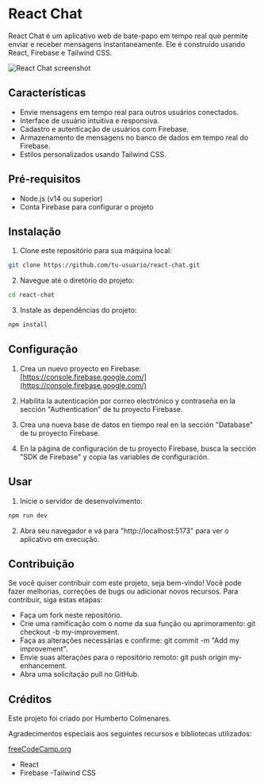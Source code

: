 # React Chat

React Chat é um aplicativo web de bate-papo em tempo real que permite enviar e receber mensagens instantaneamente. Ele é construído usando React, Firebase e Tailwind CSS.

![React Chat screenshot](react-app-video.gif)

## Características

- Envie mensagens em tempo real para outros usuários conectados.
- Interface de usuário intuitiva e responsiva.
- Cadastro e autenticação de usuários com Firebase.
- Armazenamento de mensagens no banco de dados em tempo real do Firebase.
- Estilos personalizados usando Tailwind CSS.

## Pré-requisitos

- Node.js (v14 ou superior)
- Conta Firebase para configurar o projeto

## Instalação

1. Clone este repositório para sua máquina local:

```bash
git clone https://github.com/tu-usuario/react-chat.git
```

2. Navegue até o diretório do projeto:

```bash
cd react-chat
```

3. Instale as dependências do projeto:

```bash
npm install
```

## Configuração

1. Crea un nuevo proyecto en Firebase: [https://console.firebase.google.com/](https://console.firebase.google.com/)

2. Habilita la autenticación por correo electrónico y contraseña en la sección "Authentication" de tu proyecto Firebase.

3. Crea una nueva base de datos en tiempo real en la sección "Database" de tu proyecto Firebase.

4. En la página de configuración de tu proyecto Firebase, busca la sección "SDK de Firebase" y copia las variables de configuración.


## Usar

1. Inicie o servidor de desenvolvimento:

```bash
npm run dev
```

2. Abra seu navegador e vá para "http://localhost:5173" para ver o aplicativo em execução.


## Contribuição

Se você quiser contribuir com este projeto, seja bem-vindo! Você pode fazer melhorias, correções de bugs ou adicionar novos recursos. Para contribuir, siga estas etapas:

- Faça um fork neste repositório.
- Crie uma ramificação com o nome da sua função ou aprimoramento: git checkout -b my-improvement.
- Faça as alterações necessárias e confirme: git commit -m "Add my improvement".
- Envie suas alterações para o repositório remoto: git push origin my-enhancement.
- Abra uma solicitação pull no GitHub.

## Créditos

Este projeto foi criado por Humberto Colmenares.

Agradecimentos especiais aos seguintes recursos e bibliotecas utilizados:

[freeCodeCamp.org](https://www.freecodecamp.org/)

- React
- Firebase
 -Tailwind CSS
